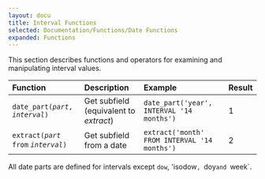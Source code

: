 ```yaml
---
layout: docu
title: Interval Functions
selected: Documentation/Functions/Date Functions
expanded: Functions
---
```

This section describes functions and operators for examining and manipulating interval values.

| Function | Description | Example | Result |
|:---|:---|:---|:---|
| `date_part(`*`part`*`, `*`interval`*`)` | Get subfield (equivalent to *extract*) | `date_part('year', INTERVAL '14 months')` | 1 |
| `extract(`*`part`* `from` *`interval`*`)` | Get subfield from a date | `extract('month' FROM INTERVAL '14 months')` | 2 |

All date parts are defined for intervals except `dow`, 'isodow`, `doy`and `week`.

